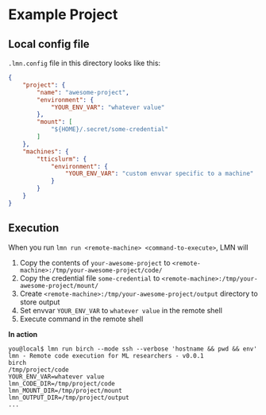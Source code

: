 # Example Project
## Local config file
`.lmn.config` file in this directory looks like this:

``` json
{
    "project": {
        "name": "awesome-project",
        "environment": {
            "YOUR_ENV_VAR": "whatever value"
        },
        "mount": [
            "${HOME}/.secret/some-credential"
        ]
    },
    "machines": {
        "tticslurm": {
            "environment": {
                "YOUR_ENV_VAR": "custom envvar specific to a machine"
            }
        }
    }
}

```

## Execution

When you run `lmn run <remote-machine> <command-to-execute>`, LMN will
1. Copy the contents of `your-awesome-project` to `<remote-machine>:/tmp/your-awesome-project/code/`
2. Copy the credential file `some-credential` to `<remote-machine>:/tmp/your-awesome-project/mount/`
4. Create `<remote-machine>:/tmp/your-awesome-project/output` directory to store output
3. Set envvar `YOUR_ENV_VAR` to `whatever value` in the remote shell
5. Execute command in the remote shell

**In action**

```console
you@local$ lmn run birch --mode ssh --verbose 'hostname && pwd && env'
lmn - Remote code execution for ML researchers - v0.0.1
birch
/tmp/project/code
YOUR_ENV_VAR=whatever value
lmn_CODE_DIR=/tmp/project/code
lmn_MOUNT_DIR=/tmp/project/mount
lmn_OUTPUT_DIR=/tmp/project/output
...
```


